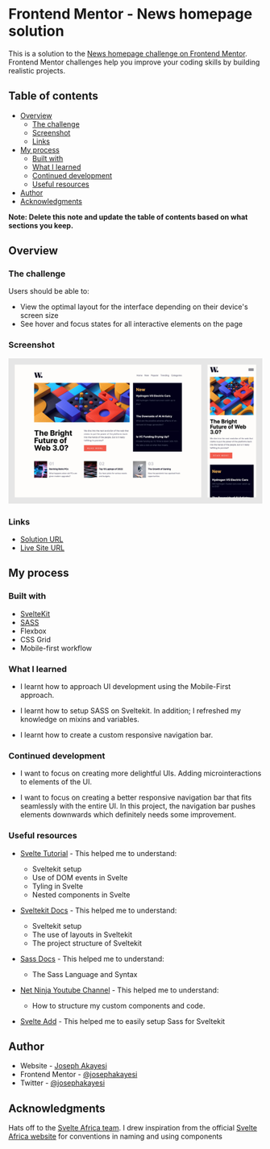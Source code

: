 # Frontend Mentor - News homepage solution

This is a solution to the [News homepage challenge on Frontend Mentor](https://www.frontendmentor.io/challenges/news-homepage-H6SWTa1MFl). Frontend Mentor challenges help you improve your coding skills by building realistic projects. 

## Table of contents

- [Overview](#overview)
  - [The challenge](#the-challenge)
  - [Screenshot](#screenshot)
  - [Links](#links)
- [My process](#my-process)
  - [Built with](#built-with)
  - [What I learned](#what-i-learned)
  - [Continued development](#continued-development)
  - [Useful resources](#useful-resources)
- [Author](#author)
- [Acknowledgments](#acknowledgments)

**Note: Delete this note and update the table of contents based on what sections you keep.**

## Overview

### The challenge

Users should be able to:

- View the optimal layout for the interface depending on their device's screen size
- See hover and focus states for all interactive elements on the page

### Screenshot

![](./images/news-homepage-screenshot-min.jpg)

### Links

- [Solution URL](https://github.com/josephakayesi/svelte-news-homepage)
- [Live Site URL](https://svnhui.vercel.app/)

## My process

### Built with

- [SvelteKit](https://kit.svelte.dev/)
- [SASS](https://sass-lang.com/)
- Flexbox
- CSS Grid
- Mobile-first workflow

### What I learned

* I learnt how to approach UI development using the Mobile-First approach. 

* I learnt how to setup SASS on Sveltekit. In addition; I refreshed my knowledge on mixins and variables.

* I learnt how to create a custom responsive navigation bar. 

### Continued development

* I want to focus on creating more delightful UIs. Adding microinteractions to elements of the UI. 

* I want to focus on creating a better responsive navigation bar that fits seamlessly with the entire UI. In this project, the navigation bar pushes elements downwards which definitely needs some improvement. 

### Useful resources

* [Svelte Tutorial](https://svelte.dev/tutorial/basics) - This helped me to understand:
  * Sveltekit setup
  * Use of DOM events in Svelte
  * Tyling in Svelte
  * Nested components in Svelte
  
* [Sveltekit Docs](https://kit.svelte.dev/docs/introduction) - This helped me to understand:
  * Sveltekit setup
  * The use of layouts in Sveltekit
  * The project structure of Sveltekit

* [Sass Docs](https://sass-lang.com/blog) - This helped me to understand:
  - The Sass Language and Syntax

* [Net Ninja Youtube Channel](https://www.youtube.com/playlist?list=PL4cUxeGkcC9hpM9ARM59Ve3jqcb54dqiP) - This helped me to understand:
  * How to structure my custom components and code. 

* [Svelte Add](https://github.com/svelte-add/svelte-add) - This helped me to easily setup Sass for Sveltekit
 
## Author

* Website - [Joseph Akayesi](https://www.josephakayesi.com)
* Frontend Mentor - [@josephakayesi](https://www.frontendmentor.io/profile/josephakayesi)
* Twitter - [@josephakayesi](https://www.twitter.com/josepakayesi)

## Acknowledgments

Hats off to the [Svelte Africa team](https://github.com/Svelte-Africa). I drew inspiration from the official [Svelte Africa website](https://github.com/Svelte-Africa/svelte-africa-website) for conventions in naming and using components
